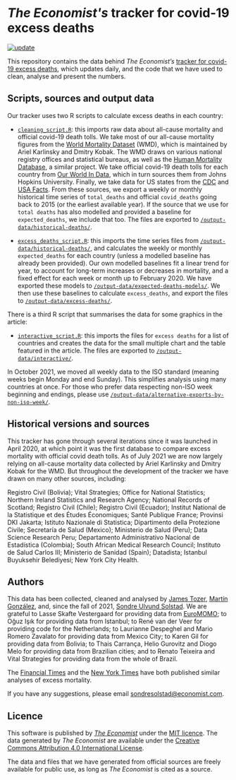 # *The Economist's* tracker for covid-19 excess deaths 

[![update](https://github.com/TheEconomist/covid-19-excess-deaths-tracker/actions/workflows/update.yaml/badge.svg)](https://github.com/TheEconomist/covid-19-excess-deaths-tracker/actions/workflows/update.yaml)

This repository contains the data behind *The Economist’s* [tracker for covid-19 excess deaths](https://www.economist.com/graphic-detail/coronavirus-excess-deaths-tracker), which updates daily, and the code that we have used to clean, analyse and present the numbers.

## Scripts, sources and output data

Our tracker uses two R scripts to calculate excess deaths in each country:

* [`cleaning_script.R`](scripts/cleaning_script.R): this imports raw data about all-cause mortality and official covid-19 death tolls. We take most of our all-cause mortality figures from the [World Mortality Dataset](https://github.com/akarlinsky/world_mortality) (WMD), which is maintained by Ariel Karlinsky and Dmitry Kobak. The WMD draws on various national registry offices and statistical bureaus, as well as the [Human Mortality Database](https://www.mortality.org/), a similar project. We take official covid-19 death tolls for each country from [Our World In Data](https://raw.githubusercontent.com/owid/covid-19-data/master/public/data/jhu/new_deaths.csv), which in turn sources them from Johns Hopkins University. Finally, we take data for US states from the [CDC](https://www.cdc.gov/nchs/nvss/vsrr/covid19/excess_deaths.htm) and [USA Facts](https://usafacts.org/visualizations/coronavirus-covid-19-spread-map/). From these sources, we export a weekly or monthly historical time series of `total_deaths` and official `covid_deaths` going back to 2015 (or the earliest available year). If the source that we use for `total deaths` has also modelled and provided a baseline for `expected_deaths`, we include that too. The files are exported to [`/output-data/historical-deaths/`](output-data/historical-deaths).

* [`excess_deaths_script.R`](scripts/excess_deaths_script.R): this imports the time series files from [`/output-data/historical-deaths/`](output-data/historical-deaths), and calculates the weekly or monthly `expected_deaths` for each country (unless a modelled baseline has already been provided). Our own modelled baselines fit a linear trend for year, to account for long-term increases or decreases in mortality, and a fixed effect for each week or month up to February 2020. We have exported these models to [`/output-data/expected-deaths-models/`](output-data/expected-deaths-models). We then use these baselines to calculate `excess_deaths`, and export the files to [`/output-data/excess-deaths/`](output-data/excess-deaths).

There is a third R script that summarises the data for some graphics in the article:

* [`interactive_script.R`](scripts/interactive_script.R): this imports the files for `excess deaths` for a list of countries and creates the data for the small multiple chart and the table featured in the article. The files are exported to [`/output-data/interactive/`](output-data/interactive).

In October 2021, we moved all weekly data to the ISO standard (meaning weeks begin Monday and end Sunday). This simplifies analysis using many countries at once. For those who prefer data respecting non-ISO week beginning and endings, please use [`/output-data/alternative-exports-by-non-iso-week/`](output-data/alternative-exports-by-non-iso-week). 

## Historical versions and sources

This tracker has gone through several iterations since it was launched in April 2020, at which point it was the first database to compare excess mortality with official covid death tolls. As of July 2021 we are now largely relying on all-cause mortality data collected by Ariel Karlinsky and Dmitry Kobak for the WMD. But throughout the development of the tracker we have drawn on many other sources, including:

Registro Civil (Bolivia); Vital Strategies; Office for National Statistics; Northern Ireland Statistics and Research Agency; National Records of Scotland; Registro Civil (Chile); Registro Civil (Ecuador); Institut National de la Statistique et des Études Économiques; Santé Publique France; Provinsi DKI Jakarta; Istituto Nazionale di Statistica; Dipartimento della Protezione Civile; Secretaría de Salud (Mexico); Ministerio de Salud (Peru); Data Science Research Peru; Departamento Administrativo Nacional de Estadística (Colombia); South African Medical Research Council; Instituto de Salud Carlos III; Ministerio de Sanidad (Spain); Datadista; Istanbul Buyuksehir Belediyesi; New York City Health. 

## Authors

This data has been collected, cleaned and analysed by [James Tozer](https://twitter.com/J_CD_T), [Martín González](https://twitter.com/martgnz), and, since the fall of 2021, [Sondre Ulvund Solstad](https://twitter.com/sondreus). We are grateful to Lasse Skafte Vestergaard for providing data from [EuroMOMO](https://www.euromomo.eu/graphs-and-maps); to Oğuz Işık for providing data from Istanbul; to René van der Veer for providing code for the Netherlands; to Laurianne Despeghel and Mario Romero Zavalato for providing data from Mexico City; to Karen Gil for providing data from Bolivia; to Thais Carrança, Helio Gurovitz and Diogo Melo for providing data from Brazilian cities; and to Renato Teixeira and Vital Strategies for providing data from the whole of Brazil. 

The [Financial Times](https://github.com/Financial-Times/coronavirus-excess-mortality-data) and the [New York Times](https://github.com/nytimes/covid-19-data/tree/master/excess-deaths) have both published similar analyses of excess mortality.

If you have any suggestions, please email [sondresolstad@economist.com](mailto:sondresolstad@economist.com).

## Licence

This software is published by [*The Economist*](https://www.economist.com) under the [MIT licence](https://opensource.org/licenses/MIT). The data generated by *The Economist* are available under the [Creative Commons Attribution 4.0 International License](https://creativecommons.org/licenses/by/4.0/).

The data and files that we have generated from official sources are freely available for public use, as long as *The Economist* is cited as a source.
